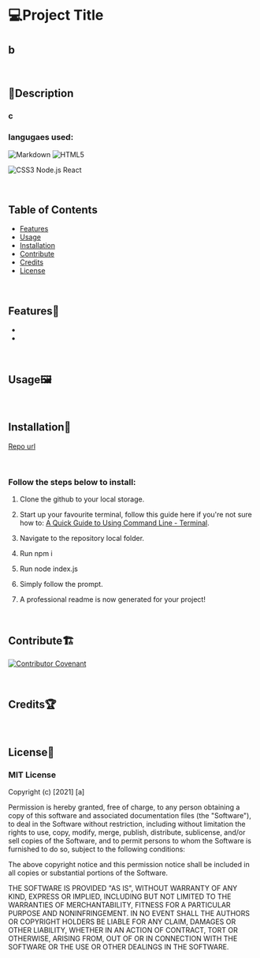 # 💻Project Title

## b
<br/>

## 📖Description

### c

### langugaes used: 
![Markdown](https://img.shields.io/badge/markdown-%23000000.svg?style=for-the-badge&logo=markdown&logoColor=white)
![HTML5](https://img.shields.io/badge/html5-%23E34F26.svg?style=for-the-badge&logo=html5&logoColor=white)

![CSS3](https://img.shields.io/badge/css3-%231572B6.svg?style=for-the-badge&logo=css3&logoColor=white)
Node.js
React


<br/>

## Table of Contents

- [Features](#features🎇)
- [Usage](#usage🖼️)
- [Installation](#installation📓)
- [Contribute](#contribute🏗️)
- [Credits](#credits🏆)
- [License](#license📝)

<br/>

## Features🎇

* 
* 
<br/>

## Usage🖼️

<br/>

## Installation📓

[Repo url]()

<br/>

### Follow the steps below to install:

1. Clone the github to your local storage.

2. Start up your favourite terminal, follow this guide here if you're not sure how to:
[A Quick Guide to Using Command Line - Terminal](https://towardsdatascience.com/a-quick-guide-to-using-command-line-terminal-96815b97b955).

3. Navigate to the repository local folder.

4. Run npm i

5. Run node index.js

6. Simply follow the prompt.

7. A professional readme is now generated for your project!

<br/>

## Contribute🏗️

[![Contributor Covenant](https://img.shields.io/badge/Contributor%20Covenant-2.1-4baaaa.svg)](https://www.contributor-covenant.org/version/2/1/code_of_conduct/code_of_conduct.md)

<br/>

## Credits🏆

<br/>

## License📝

### MIT License

Copyright (c) [2021] [a]

Permission is hereby granted, free of charge, to any person obtaining a copy
of this software and associated documentation files (the "Software"), to deal
in the Software without restriction, including without limitation the rights
to use, copy, modify, merge, publish, distribute, sublicense, and/or sell
copies of the Software, and to permit persons to whom the Software is
furnished to do so, subject to the following conditions:

The above copyright notice and this permission notice shall be included in all
copies or substantial portions of the Software.

THE SOFTWARE IS PROVIDED "AS IS", WITHOUT WARRANTY OF ANY KIND, EXPRESS OR
IMPLIED, INCLUDING BUT NOT LIMITED TO THE WARRANTIES OF MERCHANTABILITY,
FITNESS FOR A PARTICULAR PURPOSE AND NONINFRINGEMENT. IN NO EVENT SHALL THE
AUTHORS OR COPYRIGHT HOLDERS BE LIABLE FOR ANY CLAIM, DAMAGES OR OTHER
LIABILITY, WHETHER IN AN ACTION OF CONTRACT, TORT OR OTHERWISE, ARISING FROM,
OUT OF OR IN CONNECTION WITH THE SOFTWARE OR THE USE OR OTHER DEALINGS IN THE
SOFTWARE.
